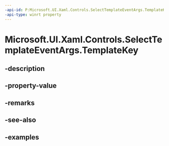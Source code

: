 ```yaml
---
-api-id: P:Microsoft.UI.Xaml.Controls.SelectTemplateEventArgs.TemplateKey
-api-type: winrt property
---
```


<!-- Property syntax.
public string TemplateKey { get;  set; }
-->

# Microsoft.UI.Xaml.Controls.SelectTemplateEventArgs.TemplateKey

## -description

## -property-value

## -remarks

## -see-also

## -examples

